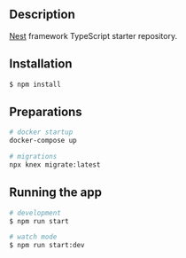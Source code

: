 ## Description

[Nest](https://github.com/nestjs/nest) framework TypeScript starter repository.

## Installation

```bash
$ npm install
```

## Preparations

```bash
# docker startup
docker-compose up

# migrations
npx knex migrate:latest
```

## Running the app

```bash
# development
$ npm run start

# watch mode
$ npm run start:dev
```

